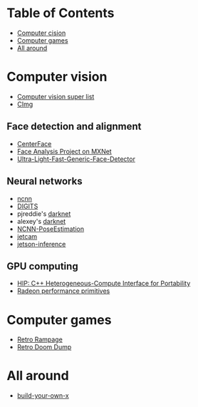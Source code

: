 # Table of Contents
 - [Computer cision](#computer-vision)
 - [Computer games](#computer-games)
 - [All around](#all-around)

# Computer vision
- [Computer vision super list](https://github.com/jbhuang0604/awesome-computer-vision)
- [CImg](https://github.com/dtschump/CImg)

## Face detection and alignment
- [CenterFace](https://github.com/Star-Clouds/CenterFace)
- [Face Analysis Project on MXNet](https://github.com/deepinsight/insightface)
- [Ultra-Light-Fast-Generic-Face-Detector](https://github.com/Linzaer/Ultra-Light-Fast-Generic-Face-Detector-1MB)

## Neural networks
- [ncnn](https://github.com/Tencent/ncnn)
- [DIGITS](https://github.com/NVIDIA/DIGITS)
- pjreddie's [darknet](https://pjreddie.com/darknet/)
- alexey's [darknet](https://github.com/AlexeyAB/darknet)
- [NCNN-PoseEstimation](https://github.com/ZtoYtoQ/NCNN-PoseEstimation)
- [jetcam](https://github.com/NVIDIA-AI-IOT/jetcam)
- [jetson-inference](https://github.com/dusty-nv/jetson-inference)

## GPU computing
- [HIP: C++ Heterogeneous-Compute Interface for Portability](https://github.com/ROCm-Developer-Tools/HIP)
- [Radeon performance primitives](https://github.com/GPUOpen-ProfessionalCompute-Libraries/rpp)

# Computer games
- [Retro Rampage](https://github.com/nicklockwood/RetroRampage)
- [Retro Doom Dump](https://github.com/fragglet/RomeroDoomDump)

# All around
- [build-your-own-x](https://github.com/danistefanovic/build-your-own-x)
